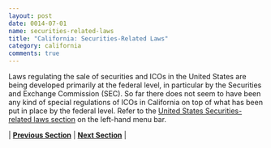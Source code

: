 ```yaml
---
layout: post
date: 0014-07-01
name: securities-related-laws
title: "California: Securities-Related Laws"
category: california
comments: true
---
```


Laws regulating the sale of securities and ICOs in the United States are being developed primarily at the federal level, in particular by the Securities and Exchange Commission (SEC). So far there does not seem to have been any kind of special regulations of ICOs in California on top of what has been put in place by the federal level. Refer to the [United States Securities-related laws section](https://neo-project.github.io/global-blockchain-compliance-hub//united-states-of-america/USA-securities-related-laws.html) on the left-hand menu bar. 


| **[Previous Section](https://neo-project.github.io/global-blockchain-compliance-hub//california/california-laws-token-sales.html)** | **[Next Section](https://neo-project.github.io/global-blockchain-compliance-hub//california/california-privacy-and-data-protection.html)** |
